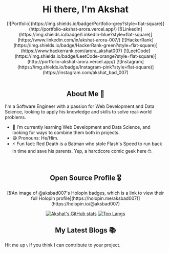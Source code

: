 <h1 align="center">Hi there, I'm Akshat</h1>

<div align="center">
[![Portfolio](https://img.shields.io/badge/Portfolio-grey?style=flat-square)](http://portfolio-akshat-arora.vercel.app/)
[![LinkedIn](https://img.shields.io/badge/LinkedIn-blue?style=flat-square)](https://www.linkedin.com/in/akshat-arora-007/)
[![HackerRank](https://img.shields.io/badge/HackerRank-green?style=flat-square)](https://www.hackerrank.com/arora_akshat007)
[![LeetCode](https://img.shields.io/badge/LeetCode-orange?style=flat-square)](http://portfolio-akshat-arora.vercel.app/)
[![Instagram](https://img.shields.io/badge/Instagram-pink?style=flat-square)](https://instagram.com/akshat_bad_007)
</div>
<br>

<h2 align="center">About Me 📔</h2>
<p> I'm a Software Engineer with a passion for Web Development and Data Science, looking to apply his knowledge and skills to solve real-world problems.

- 🌱 I’m currently learning Web Development and Data Science, and looking for ways to combine them both in projects.
- 😄 Pronouns: He/Him.
- ⚡ Fun fact: Red Death is a Batman who stole Flash's Speed to run back in time and save his parents. Yep, a harcdcore comic geek here 🤓.
</p>
<br>

<h2 align="center">Open Source Profile 🎖️</h2>

<div align="center">
[![An image of @aksbad007's Holopin badges, which is a link to view their full Holopin profile](https://holopin.me/aksbad007)](https://holopin.io/@aksbad007)

[![Akshat's GitHub stats](https://github-readme-stats.vercel.app/api?username=AksBad007&theme=tokyonight)](https://github.com/AksBad007/github-readme-stats)
[![Top Langs](https://github-readme-stats.vercel.app/api/top-langs/?username=AksBad007&layout=compact&theme=tokyonight)](https://github.com/AksBad007/github-readme-stats)
</div>

<h2 align="center">My Latest Blogs 📚</h2>
<!-- BLOG-POST-LIST:START -->
<!-- BLOG-POST-LIST:END -->

Hit me up 📞 if you think I can contribute to your project.
